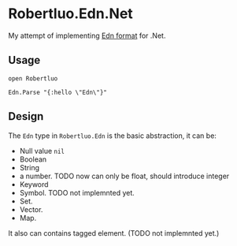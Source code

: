 # Robertluo.Edn.Net

My attempt of implementing [Edn format](https://github.com/edn-format/edn) for .Net.

## Usage

```F#
open Robertluo

Edn.Parse "{:hello \"Edn\"}"
```

## Design

The `Edn` type in `Robertluo.Edn` is the basic abstraction, it can be:

 - Null value `nil`
 - Boolean
 - String
 - a number. TODO now can only be float, should introduce integer
 - Keyword
 - Symbol. TODO not implemnted yet.
 - Set. 
 - Vector.
 - Map.

 It also can contains tagged element. (TODO not implemnted yet.)